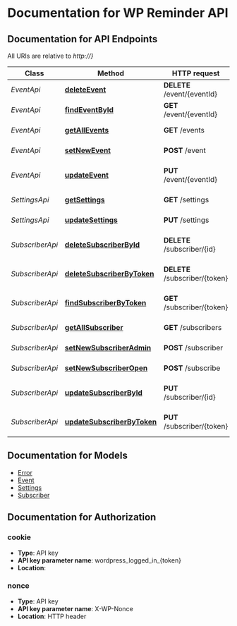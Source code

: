 # Documentation for WP Reminder API

<a name="documentation-for-api-endpoints"></a>
## Documentation for API Endpoints

All URIs are relative to *http://}*

Class | Method | HTTP request | Description
------------ | ------------- | ------------- | -------------
*EventApi* | [**deleteEvent**](Apis/EventApi.md#deleteevent) | **DELETE** /event/{eventId} | Deletes an event
*EventApi* | [**findEventById**](Apis/EventApi.md#findeventbyid) | **GET** /event/{eventId} | Finds a event by id
*EventApi* | [**getAllEvents**](Apis/EventApi.md#getallevents) | **GET** /events | Get all events
*EventApi* | [**setNewEvent**](Apis/EventApi.md#setnewevent) | **POST** /event | Add new event
*EventApi* | [**updateEvent**](Apis/EventApi.md#updateevent) | **PUT** /event/{eventId} | Updates an existing event
*SettingsApi* | [**getSettings**](Apis/SettingsApi.md#getsettings) | **GET** /settings | Get settings
*SettingsApi* | [**updateSettings**](Apis/SettingsApi.md#updatesettings) | **PUT** /settings | Update settings
*SubscriberApi* | [**deleteSubscriberById**](Apis/SubscriberApi.md#deletesubscriberbyid) | **DELETE** /subscriber/{id} | Deletes an subscriber by id
*SubscriberApi* | [**deleteSubscriberByToken**](Apis/SubscriberApi.md#deletesubscriberbytoken) | **DELETE** /subscriber/{token} | Deletes an subscriber by token
*SubscriberApi* | [**findSubscriberByToken**](Apis/SubscriberApi.md#findsubscriberbytoken) | **GET** /subscriber/{token} | Find a subscriber by token
*SubscriberApi* | [**getAllSubscriber**](Apis/SubscriberApi.md#getallsubscriber) | **GET** /subscribers | Get all subscriber
*SubscriberApi* | [**setNewSubscriberAdmin**](Apis/SubscriberApi.md#setnewsubscriberadmin) | **POST** /subscriber | Add new subscriber
*SubscriberApi* | [**setNewSubscriberOpen**](Apis/SubscriberApi.md#setnewsubscriberopen) | **POST** /subscribe | Add new subscriber
*SubscriberApi* | [**updateSubscriberById**](Apis/SubscriberApi.md#updatesubscriberbyid) | **PUT** /subscriber/{id} | Updates an existing subscriber
*SubscriberApi* | [**updateSubscriberByToken**](Apis/SubscriberApi.md#updatesubscriberbytoken) | **PUT** /subscriber/{token} | Updates an existing subscriber


<a name="documentation-for-models"></a>
## Documentation for Models

 - [Error](Modelsrror.md)
 - [Event](Modelsvent.md)
 - [Settings](Modelsettings.md)
 - [Subscriber](Modelsubscriber.md)


<a name="documentation-for-authorization"></a>
## Documentation for Authorization

<a name="cookie"></a>
### cookie

- **Type**: API key
- **API key parameter name**: wordpress_logged_in_{token}
- **Location**: 

<a name="nonce"></a>
### nonce

- **Type**: API key
- **API key parameter name**: X-WP-Nonce
- **Location**: HTTP header


